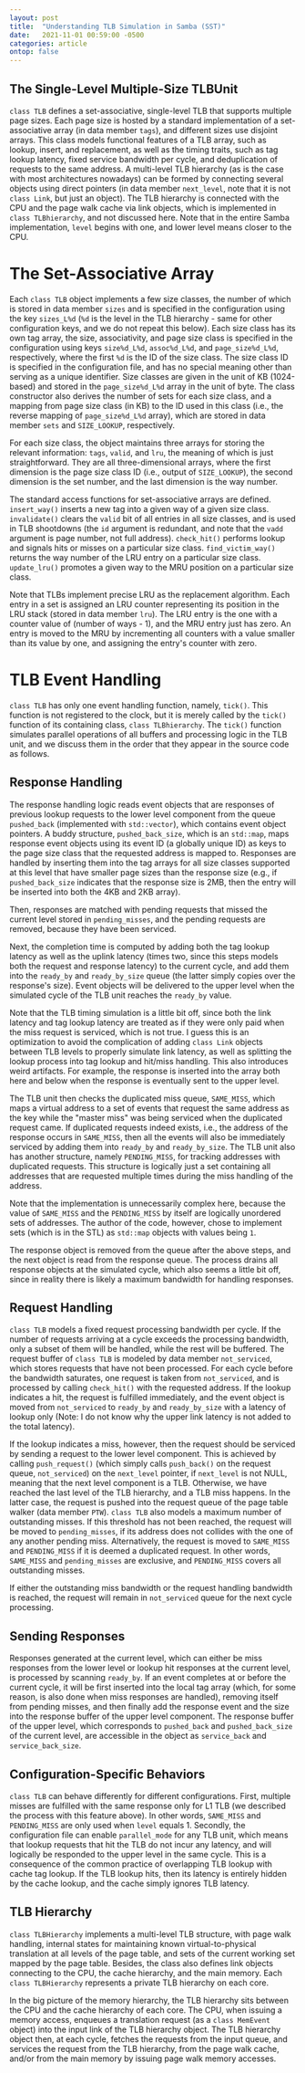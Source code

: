 ```yaml
---
layout: post
title:  "Understanding TLB Simulation in Samba (SST)"
date:   2021-11-01 00:59:00 -0500
categories: article
ontop: false
---
```


The Single-Level Multiple-Size TLBUnit
--------------------------------------

`class TLB` defines a set-associative, single-level TLB that supports multiple page sizes. Each page size is hosted by
a standard implementation of a set-associative array (in data member `tags`), and different sizes use disjoint arrays.
This class models functional features of a TLB array, such as lookup, insert, and replacement, as well as the timing
traits, such as tag lookup latency, fixed service bandwidth per cycle, and deduplication of requests to the same 
address.
A multi-level TLB hierarchy (as is the case with most architectures nowadays) can be formed by connecting several
objects using direct pointers (in data member `next_level`, note that it is not `class Link`, but just an object).
The TLB hierarchy is connected with the CPU and the page walk cache via link objects, which is implemented in
`class TLBhierarchy`, and not discussed here.
Note that in the entire Samba implementation, `level` begins with one, and lower level means closer to the CPU.

# The Set-Associative Array

Each `class TLB` object implements a few size classes, the number of which is stored in data member `sizes` and is 
specified in the configuration using the key `sizes_L%d` (`%d` is the level in the TLB hierarchy - same for other
configuration keys, and we do not repeat this below). 
Each size class has its own tag array, the size, associativity, and page size class is specified in the configuration
using keys `size%d_L%d`, `assoc%d_L%d`, and `page_size%d_L%d`, respectively, where the first `%d` is the ID of the size 
class. The size class ID is specified in the configuration file, and has no special meaning other than serving as a 
unique identifier. Size classes are given in the unit of KB (1024-based) and stored in the `page_size%d_L%d` array
in the unit of byte.
The class constructor also derives the number of sets for each size class, and a mapping from page size class (in KB) 
to the ID used in this class (i.e., the reverse mapping of `page_size%d_L%d` array), which are stored in data member 
`sets` and `SIZE_LOOKUP`, respectively.

For each size class, the object maintains three arrays for storing the relevant information: `tags`, `valid`,
and `lru`, the meaning of which is just straightforward. They are all three-dimensional arrays, where the 
first dimension is the page size class ID (i.e., output of `SIZE_LOOKUP`), the second dimension is the set number, 
and the last dimension is the way number.

The standard access functions for set-associative arrays are defined. 
`insert_way()` inserts a new tag into a given way of a given size class. 
`invalidate()` clears the `valid` bit of all entries in all size classes, and is used in TLB shootdowns (the `id`
argument is redundant, and note that the `vadd` argument is page number, not full address).
`check_hit()` performs lookup and signals hits or misses on a particular size class. 
`find_victim_way()` returns the way number of the LRU entry on a particular size class.
`update_lru()` promotes a given way to the MRU position on a particular size class.

Note that TLBs implement precise LRU as the replacement algorithm. Each entry in a set is assigned an LRU counter 
representing its position in the LRU stack (stored in data member `lru`). 
The LRU entry is the one with a counter value of (number of ways - 1),
and the MRU entry just has zero. An entry is moved to the MRU by incrementing all counters with a value 
smaller than its value by one, and assigning the entry's counter with zero.

# TLB Event Handling

`class TLB` has only one event handling function, namely, `tick()`. This function is not registered to the clock, but
it is merely called by the `tick()` function of its containing class, `class TLBhierarchy`.
The `tick()` function simulates parallel operations of all buffers and processing logic in the TLB unit, and we discuss 
them in the order that they appear in the source code as follows. 

## Response Handling

The response handling logic reads event objects that are responses of previous lookup requests to the lower level 
component from the queue `pushed_back` (implemented with `std::vector`), which
contains event object pointers. 
A buddy structure, `pushed_back_size`, which is an `std::map`, maps response event objects using its event ID (a 
globally unique ID) as keys to the page size class that the requested address is mapped to.
Responses are handled by inserting them into the tag arrays for all size classes supported at this level that have
smaller page sizes than the response size (e.g., if `pushed_back_size` indicates that the response size is 2MB, then
the entry will be inserted into both the 4KB and 2KB array).

Then, responses are matched with pending requests that missed the current level stored in `pending_misses`, and the
pending requests are removed, because they have been serviced.

Next, the completion time is computed by adding both the tag lookup latency as well as the uplink latency (times two,
since this steps models both the request and response latency) to the current cycle, and add them into the 
`ready_by` and `ready_by_size` queue (the latter simply copies over the response's size). 
Event objects will be delivered to the upper level when the simulated cycle of the TLB unit reaches the `ready_by`
value.

Note that the TLB timing simulation is a little bit off, since both the link latency and tag lookup latency are 
treated as if they were only paid when the miss request is serviced, which is not true.
I guess this is an optimization to avoid the complication of adding `class Link` objects between TLB levels to
properly simulate link latency, as well as splitting the lookup process into tag lookup and hit/miss handling.
This also introduces weird artifacts. For example, the response is inserted into the array both here and below when the 
response is eventually sent to the upper level.

The TLB unit then checks the duplicated miss queue, `SAME_MISS`, which maps a virtual address to a set of 
events that request the same address as the key while the "master miss" was being serviced when the duplicated request 
came. If duplicated requests indeed exists, i.e., the address of the response occurs in `SAME_MISS`, then
all the events will also be immediately serviced by adding them into `ready_by` and `ready_by_size`.
The TLB unit also has another structure, namely `PENDING_MISS`, for tracking addresses with duplicated requests.
This structure is logically just a set containing all addresses that are requested multiple times during the miss
handling of the address.

Note that the implementation is unnecessarily complex here, because the value of `SAME_MISS` and the `PENDING_MISS`
by itself are logically unordered sets of addresses. The author of the code, however, chose to implement sets (which is 
in the STL) as `std::map` objects with values being `1`. 

The response object is removed from the queue after the above steps, and the next object is read from the response
queue. The process drains all response objects at the simulated cycle, which also seems a little bit off, since in
reality there is likely a maximum bandwidth for handling responses.

## Request Handling

`class TLB` models a fixed request processing bandwidth per cycle. If the number of requests arriving at a cycle 
exceeds the processing bandwidth, only a subset of them will be handled, while the rest will be buffered.
The request buffer of `class TLB` is modeled by data member `not_serviced`, which stores requests that have not been
processed. 
For each cycle before the bandwidth saturates, one request is taken from `not_serviced`, and is processed by 
calling `check_hit()` with the requested address.
If the lookup indicates a hit, the request is fulfilled immediately, and the event object is moved from `not_serviced`
to `ready_by` and `ready_by_size` with a latency of lookup only (Note: I do not know why the upper link latency
is not added to the total latency).

If the lookup indicates a miss, however, then the request should be serviced by sending a request to the lower level
component. This is achieved by calling `push_request()` (which simply calls `push_back()` on the request queue, 
`not_serviced`) on the `next_level` pointer, if `next_level` is not NULL, meaning that the next level component 
is a TLB. 
Otherwise, we have reached the last level of the TLB hierarchy, and a TLB miss happens. In the latter case, the 
request is pushed into the request queue of the page table walker (data member `PTW`).
`class TLB` also models a maximum number of outstanding misses. If this threshold has not been reached,
the request will be moved to `pending_misses`, if its address does not collides with the one of any another pending 
miss. Alternatively, the request is moved to `SAME_MISS` and `PENDING_MISS` if it is deemed a duplicated request.
In other words, `SAME_MISS` and `pending_misses` are exclusive, and `PENDING_MISS` covers all outstanding misses.

If either the outstanding miss bandwidth or the request handling bandwidth is reached, the request will remain in
`not_serviced` queue for the next cycle processing.

## Sending Responses

Responses generated at the current level, which can either be miss responses from the lower level or lookup hit
responses at the current level, is processed by scanning `ready_by`.
If an event completes at or before the current cycle, it will be first inserted into the local tag array
(which, for some reason, is also done when miss responses are handled), removing itself from pending misses, and then 
finally add the response event and the size into the response buffer of the upper level component.
The response buffer of the upper level, which corresponds to `pushed_back` and `pushed_back_size` of the current 
level, are accessible in the object as `service_back` and `service_back_size`.

## Configuration-Specific Behaviors

`class TLB` can behave differently for different configurations. First, multiple misses are fulfilled with the same 
response only for L1 TLB (we described the process with this feature above). In other words, `SAME_MISS` and 
`PENDING_MISS` are only used when `level` equals 1.
Secondly, the configuration file can enable `parallel_mode` for any TLB unit, which means that lookup requests
that hit the TLB do not incur any latency, and will logically be responded to the upper level in the same cycle.
This is a consequence of the common practice of overlapping TLB lookup with cache tag lookup. If the TLB lookup hits,
then its latency is entirely hidden by the cache lookup, and the cache simply ignores TLB latency.

TLB Hierarchy
-------------

`class TLBHierarchy` implements a multi-level TLB structure, with page walk handling, internal states for maintaining
known virtual-to-physical translation at all levels of the page table, and sets of the current working set mapped by
the page table. Besides, the class also defines link objects connecting to the CPU, the cache hierarchy, and the main 
memory. Each `class TLBHierarchy` represents a private TLB hierarchy on each core.

In the big picture of the memory hierarchy, the TLB hierarchy sits between the CPU and the cache hierarchy of each
core. The CPU, when issuing a memory access, enqueues a translation request (as a `class MemEvent` object) 
into the input link of the TLB hierarchy object. The TLB hierarchy object then, at each cycle, fetches the 
requests from the input queue, and services the request from the TLB hierarchy, from the page walk cache, 
and/or from the main memory by issuing page walk memory accesses. 


